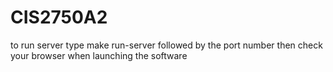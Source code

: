 # CIS2750A2

to run server type 
make run-server followed by the port number
then check your browser when launching the software